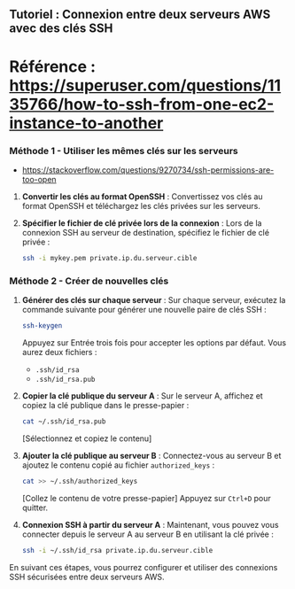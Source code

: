 ## Tutoriel : Connexion entre deux serveurs AWS avec des clés SSH
# Référence : https://superuser.com/questions/1135766/how-to-ssh-from-one-ec2-instance-to-another
### Méthode 1 - Utiliser les mêmes clés sur les serveurs
- https://stackoverflow.com/questions/9270734/ssh-permissions-are-too-open

1. **Convertir les clés au format OpenSSH** :
   Convertissez vos clés au format OpenSSH et téléchargez les clés privées sur les serveurs.

2. **Spécifier le fichier de clé privée lors de la connexion** :
   Lors de la connexion SSH au serveur de destination, spécifiez le fichier de clé privée :
   ```bash
   ssh -i mykey.pem private.ip.du.serveur.cible
   ```

### Méthode 2 - Créer de nouvelles clés

1. **Générer des clés sur chaque serveur** :
   Sur chaque serveur, exécutez la commande suivante pour générer une nouvelle paire de clés SSH :
   ```bash
   ssh-keygen
   ```
   Appuyez sur Entrée trois fois pour accepter les options par défaut. Vous aurez deux fichiers :
   - `.ssh/id_rsa`
   - `.ssh/id_rsa.pub`

2. **Copier la clé publique du serveur A** :
   Sur le serveur A, affichez et copiez la clé publique dans le presse-papier :
   ```bash
   cat ~/.ssh/id_rsa.pub
   ```
   [Sélectionnez et copiez le contenu]

3. **Ajouter la clé publique au serveur B** :
   Connectez-vous au serveur B et ajoutez le contenu copié au fichier `authorized_keys` :
   ```bash
   cat >> ~/.ssh/authorized_keys
   ```
   [Collez le contenu de votre presse-papier]
   Appuyez sur `Ctrl+D` pour quitter.

4. **Connexion SSH à partir du serveur A** :
   Maintenant, vous pouvez vous connecter depuis le serveur A au serveur B en utilisant la clé privée :
   ```bash
   ssh -i ~/.ssh/id_rsa private.ip.du.serveur.cible
   ```

En suivant ces étapes, vous pourrez configurer et utiliser des connexions SSH sécurisées entre deux serveurs AWS.
